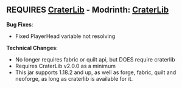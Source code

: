 ## REQUIRES [CraterLib](https://www.curseforge.com/minecraft/mc-mods/craterlib) - Modrinth: [CraterLib](https://modrinth.com/mod/craterlib)

**Bug Fixes**:

- Fixed PlayerHead variable not resolving

**Technical Changes**:

- No longer requires fabric or quilt api, but DOES require craterlib
- Requires CraterLib v2.0.0 as a minimum
- This jar supports 1.18.2 and up, as well as forge, fabric, quilt and neoforge, as long as craterlib is available for it.

